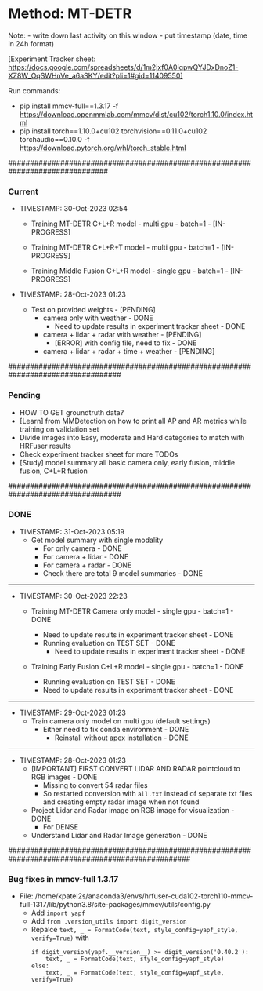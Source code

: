 # Method: MT-DETR

Note:
    - write down last activity on this window
    - put timestamp (date, time in 24h format)

[Experiment Tracker sheet: https://docs.google.com/spreadsheets/d/1m2jxf0A0iqpwQYJDxDnoZ1-XZ8W_OqSWHnVe_a6aSKY/edit?pli=1#gid=11409550]

Run commands:
- pip install mmcv-full==1.3.17 -f https://download.openmmlab.com/mmcv/dist/cu102/torch1.10.0/index.html
- pip install torch==1.10.0+cu102 torchvision==0.11.0+cu102 torchaudio==0.10.0 -f https://download.pytorch.org/whl/torch_stable.html

###############################################################################

### Current


- TIMESTAMP: 30-Oct-2023 02:54    
    - Training MT-DETR C+L+R model - multi gpu - batch=1 - [IN-PROGRESS]
    - Training MT-DETR C+L+R+T model - multi gpu - batch=1 - [IN-PROGRESS]
    
    - Training Middle Fusion C+L+R model - single gpu - batch=1 - [IN-PROGRESS]
    

- TIMESTAMP: 28-Oct-2023 01:23
    - Test on provided weights - [PENDING]
        - camera only with weather - DONE
            - Need to update results in experiment tracker sheet - DONE
        - camera + lidar + radar with weather - [PENDING]
            - [ERROR] with config file, need to fix - DONE
        - camera + lidar + radar + time + weather - [PENDING]


##################################################################################

### Pending

- HOW TO GET groundtruth data?
- [Learn] from MMDetection on how to print all AP and AR metrics while training on validation set
- Divide images into Easy, moderate and Hard categories to match with HRFuser results
- Check experiment tracker sheet for more TODOs
- [Study] model summary all basic camera only, early fusion, middle fusion, C+L+R fusion

##################################################################################

### DONE

- TIMESTAMP: 31-Oct-2023 05:19
    - Get model summary with single modality
        - For only camera - DONE
        - For camera + lidar - DONE
        - For camera + radar - DONE
        - Check there are total 9 model summaries - DONE


--------------------------------------------------------------------------------------------

- TIMESTAMP: 30-Oct-2023 22:23
    - Training MT-DETR Camera only model - single gpu - batch=1  - DONE
        - Need to update results in experiment tracker sheet - DONE
        - Running evaluation on TEST SET - DONE
            - Need to update results in experiment tracker sheet - DONE

    - Training Early Fusion C+L+R model - single gpu - batch=1 - DONE
        - Running evaluation on TEST SET - DONE
        - Need to update results in experiment tracker sheet - DONE

-----------------------------------------------------------------------------------------------------------------------

- TIMESTAMP: 29-Oct-2023 01:23
    - Train camera only model on multi gpu (default settings)
        - Either need to fix conda environment - DONE
            - Reinstall without apex installation - DONE


-----------------------------------------------------------------------------------------------------------------------

- TIMESTAMP: 28-Oct-2023 01:23
    - [IMPORTANT] FIRST CONVERT LIDAR AND RADAR pointcloud to RGB images - DONE
        - Missing to convert 54 radar files
        - So restarted conversion with `all.txt` instead of separate txt files and creating empty radar image when not found
    - Project Lidar and Radar image on RGB image for visualization - DONE
        - For DENSE
    - Understand Lidar and Radar Image generation - DONE

##################################################################################################

### Bug fixes in mmcv-full 1.3.17

- File: /home/kpatel2s/anaconda3/envs/hrfuser-cuda102-torch110-mmcv-full-1317/lib/python3.8/site-packages/mmcv/utils/config.py
    - Add `import yapf`
    - Add `from .version_utils import digit_version`
    - Repalce `text, _ = FormatCode(text, style_config=yapf_style, verify=True)` with 
        ```
        if digit_version(yapf.__version__) >= digit_version('0.40.2'):
            text, _ = FormatCode(text, style_config=yapf_style)
        else:
            text, _ = FormatCode(text, style_config=yapf_style, verify=True)
        ```